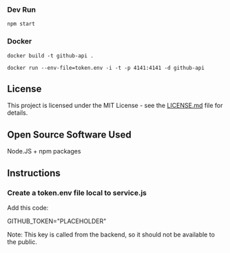 ### Dev Run

`npm start`

### Docker

`docker build -t github-api .`

`docker run --env-file=token.env -i -t -p 4141:4141 -d github-api`

## License

This project is licensed under the MIT License - see the [LICENSE.md](https://github.com/Seneca-CDOT/ostep-dashboard/blob/dashboard/GITHUB_API/LICENSE) file for details.

## Open Source Software Used

Node.JS + npm packages

## Instructions

### Create a token.env file local to service.js

Add this code: 

GITHUB_TOKEN="PLACEHOLDER"

Note: This key is called from the backend, so it should not be available to the public.
